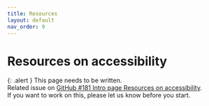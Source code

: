```yaml
---
title: Resources
layout: default
nav_order: 9
---
```


# Resources on accessibility

{: .alert }
This page needs to be written.  
Related issue on [GitHub #181 Intro page Resources on accessibility](https://github.com/wpaccessibility/wp-a11y-docs/issues/181).    
If you want to work on this, please let us know before you start.
